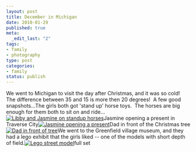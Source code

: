 ```yaml
--- 
layout: post
title: December in Michigan
date: 2010-01-29
published: true
meta: 
  _edit_last: "2"
tags: 
- family
- photography
type: post
categories: 
- family
status: publish
---
```

We went to Michigan to visit the day after Christmas, and it was so cold!  The difference between 35 and 15 is more then 20 degrees!  A few good snapshots...The girls both got 'stand up' horse toys.  The horses are big enough for them both to sit on and ride...[![Libby and Jasmine on standup horses](http://media.eick.us/2011/05/4300378283_3051e89d6f.jpg)](http://www.flickr.com/photos/andreweick/4300378283/)Jasmine opening a present in Traverse City[![Jasmine opening a present](http://media.eick.us/2011/05/4301128858_fc4218c879.jpg)](http://www.flickr.com/photos/andreweick/4301128858/)Dad in front of the Christmas tree[![Dad in front of tree](http://media.eick.us/2011/05/4301126988_35e79cf8b9.jpg)](http://www.flickr.com/photos/andreweick/4301126988/)We went to the Greenfield village museum, and they had a lego exhibit that the girls liked -- one of the models with short depth of field.[![Lego street model](http://media.eick.us/2011/05/4301132250_4d8a0b9b52.jpg)](http://www.flickr.com/photos/andreweick/4301132250/)full set
